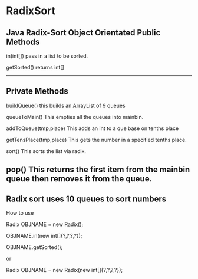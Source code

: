 # RadixSort
Java Radix-Sort Object Orientated
Public Methods
---------------------------------------
in(int[]) pass in a list to be sorted.

getSorted() returns int[] 

---------------------------------------
Private Methods
---------------------------------------
buildQueue() this builds an ArrayList of 9 queues<Integer>
  
queueToMain() This empties all the queues into mainbin.
  
addToQueue(tmp,place) This adds an int to a que base on tenths place
  
getTensPlace(tmp,place) This gets the number in a specified tenths place.
  
sort() This sorts the list via radix.
 
pop() This returns the first item from the mainbin queue then removes it from the queue.
-----------------------------------------
  Radix sort uses 10 queues to sort numbers
-------------------------------------------
  How to use
  
  Radix OBJNAME = new Radix();
  
  OBJNAME.in(new int[]{?,?,?,?});
  
  OBJNAME.getSorted();
  
  or 
  
  Radix OBJNAME = new Radix(new int[]{?,?,?,?});
